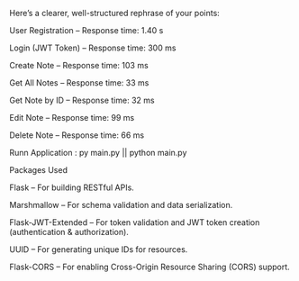 Here’s a clearer, well-structured rephrase of your points:

User Registration – Response time: 1.40 s

Login (JWT Token) – Response time: 300 ms

Create Note – Response time: 103 ms

Get All Notes – Response time: 33 ms

Get Note by ID – Response time: 32 ms

Edit Note – Response time: 99 ms

Delete Note – Response time: 66 ms

Runn Application : py main.py || python main.py

Packages Used

Flask – For building RESTful APIs.

Marshmallow – For schema validation and data serialization.

Flask-JWT-Extended – For token validation and JWT token creation (authentication & authorization).

UUID – For generating unique IDs for resources.

Flask-CORS – For enabling Cross-Origin Resource Sharing (CORS) support.